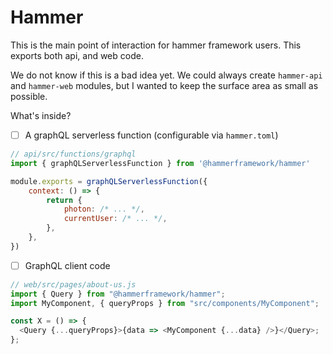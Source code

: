 # Hammer

This is the main point of interaction for hammer framework users. This exports
both api, and web code.

We do not know if this is a bad idea yet. We could always create `hammer-api`
and `hammer-web` modules, but I wanted to keep the surface area
as small as possible.

What's inside?

- [ ] A graphQL serverless function (configurable via `hammer.toml`)

```js
// api/src/functions/graphql
import { graphQLServerlessFunction } from '@hammerframework/hammer'

module.exports = graphQLServerlessFunction({
    context: () => {
        return {
            photon: /* ... */,
            currentUser: /* ... */,
        },
    },
})
```

- [ ] GraphQL client code

```js
// web/src/pages/about-us.js
import { Query } from "@hammerframework/hammer";
import MyComponent, { queryProps } from "src/components/MyComponent";

const X = () => {
  <Query {...queryProps}>{data => <MyComponent {...data} />}</Query>;
};
```
